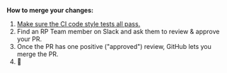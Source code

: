 **How to merge your changes:** 

1. [Make sure the CI code style tests all pass.](https://github.com/realpython/materials/blob/master/README.md)
2. Find an RP Team member on Slack and ask them to review & approve your PR.
3. Once the PR has one positive ("approved") review, GitHub lets you merge the PR.
4. 🎉
